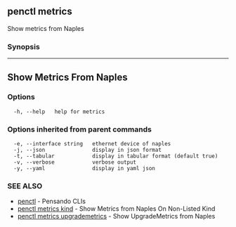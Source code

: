 ## penctl metrics

Show metrics from Naples

### Synopsis



--------------------------
 Show Metrics From Naples 
--------------------------


### Options

```
  -h, --help   help for metrics
```

### Options inherited from parent commands

```
  -e, --interface string   ethernet device of naples
  -j, --json               display in json format
  -t, --tabular            display in tabular format (default true)
  -v, --verbose            verbose output
  -y, --yaml               display in yaml json
```

### SEE ALSO
* [penctl](penctl.md)	 - Pensando CLIs
* [penctl metrics kind](penctl_metrics_kind.md)	 - Show Metrics from Naples On Non-Listed Kind
* [penctl metrics upgrademetrics](penctl_metrics_upgrademetrics.md)	 - Show UpgradeMetrics from Naples


